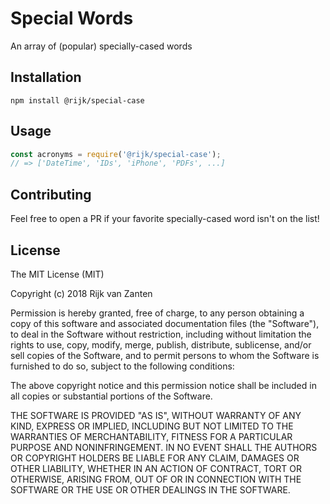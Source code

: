 # Special Words
An array of (popular) specially-cased words

## Installation

```
npm install @rijk/special-case
```

## Usage
```js
const acronyms = require('@rijk/special-case');
// => ['DateTime', 'IDs', 'iPhone', 'PDFs', ...]
```

## Contributing
Feel free to open a PR if your favorite specially-cased word isn't on the list!
 
## License
The MIT License (MIT)

Copyright (c) 2018 Rijk van Zanten

Permission is hereby granted, free of charge, to any person obtaining a copy of this software and associated documentation files (the "Software"), to deal in the Software without restriction, including without limitation the rights to use, copy, modify, merge, publish, distribute, sublicense, and/or sell copies of the Software, and to permit persons to whom the Software is furnished to do so, subject to the following conditions:

The above copyright notice and this permission notice shall be included in all copies or substantial portions of the Software.

THE SOFTWARE IS PROVIDED "AS IS", WITHOUT WARRANTY OF ANY KIND, EXPRESS OR IMPLIED, INCLUDING BUT NOT LIMITED TO THE WARRANTIES OF MERCHANTABILITY, FITNESS FOR A PARTICULAR PURPOSE AND NONINFRINGEMENT. IN NO EVENT SHALL THE AUTHORS OR COPYRIGHT HOLDERS BE LIABLE FOR ANY CLAIM, DAMAGES OR OTHER LIABILITY, WHETHER IN AN ACTION OF CONTRACT, TORT OR OTHERWISE, ARISING FROM, OUT OF OR IN CONNECTION WITH THE SOFTWARE OR THE USE OR OTHER DEALINGS IN THE SOFTWARE.
